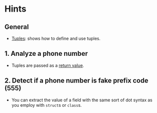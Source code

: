 # Hints

## General

- [Tuples][tuples]: shows how to define and use tuples.

## 1. Analyze a phone number

- Tuples are passed as a [return value][tuples-return].

## 2. Detect if a phone number is fake prefix code (555)

- You can extract the value of a field with the same sort of dot syntax as you employ with `struct`s or `class`s.

[tuples]: https://docs.microsoft.com/en-us/dotnet/csharp/tuples
[tuples-equality]: https://docs.microsoft.com/en-us/dotnet/csharp/tuples#equality-and-tuples
[tuples-return]: https://docs.microsoft.com/en-us/dotnet/csharp/tuples#tuples-as-method-return-values